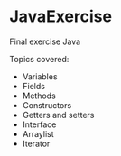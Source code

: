 # JavaExercise

Final exercise Java

Topics covered:

- Variables
- Fields
- Methods
- Constructors
- Getters and setters
- Interface
- Arraylist
- Iterator
